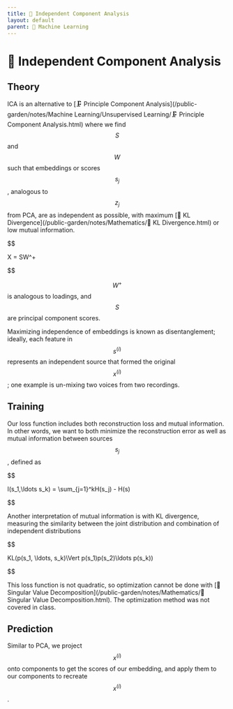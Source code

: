 ```yaml
---
title: 🍝 Independent Component Analysis
layout: default
parent: 🤖 Machine Learning
---
```


# 🍝 Independent Component Analysis

## Theory
ICA is an alternative to [🗜️ Principle Component Analysis](/public-garden/notes/Machine Learning/Unsupervised Learning/🗜️ Principle Component Analysis.html) where we find $$S$$ and $$W$$ such that embeddings or scores $$s_j$$, analogous to $$z_j$$ from PCA, are as independent as possible, with maximum [📏 KL Divergence](/public-garden/notes/Mathematics/📏 KL Divergence.html) or low mutual information.

$$

 X = SW^+ 

$$

$$W^+$$ is analogous to loadings, and $$S$$ are principal component scores.

Maximizing independence of embeddings is known as disentanglement; ideally, each feature in $$s^{(i)}$$ represents an independent source that formed the original $$x^{(i)}$$; one example is un-mixing two voices from two recordings.

## Training
Our loss function includes both reconstruction loss and mutual information. In other words, we want to both minimize the reconstruction error as well as mutual information between sources $$s_j$$, defined as 

$$

I(s_1,\ldots s_k) = \sum_{j=1}^kH(s_j) - H(s)

$$

Another interpretation of mutual information is with KL divergence, measuring the similarity between the joint distribution and combination of independent distributions 

$$

KL(p(s_1, \ldots, s_k)\Vert p(s_1)p(s_2)\ldots p(s_k))

$$

This loss function is not quadratic, so optimization cannot be done with [📎 Singular Value Decomposition](/public-garden/notes/Mathematics/📎 Singular Value Decomposition.html). The optimization method was not covered in class.

## Prediction
Similar to PCA, we project $$x^{(i)}$$ onto components to get the scores of our embedding, and apply them to our components to recreate $$x^{(i)}$$.